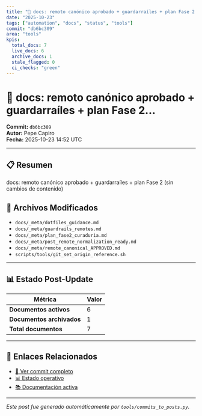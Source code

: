 ```yaml
---
title: "🔧 docs: remoto canónico aprobado + guardarraíles + plan Fase 2..."
date: "2025-10-23"
tags: ["automation", "docs", "status", "tools"]
commit: "db6bc309"
area: "tools"
kpis:
  total_docs: 7
  live_docs: 6
  archive_docs: 1
  stale_flagged: 0
  ci_checks: "green"
---
```


# 🔧 docs: remoto canónico aprobado + guardarraíles + plan Fase 2...

**Commit:** `db6bc309`  
**Autor:** Pepe Capiro  
**Fecha:** 2025-10-23 14:52 UTC

---

## 📋 Resumen

docs: remoto canónico aprobado + guardarraíles + plan Fase 2 (sin cambios de contenido)

## 📂 Archivos Modificados

- `docs/_meta/dotfiles_guidance.md`
- `docs/_meta/guardrails_remotes.md`
- `docs/_meta/plan_fase2_curaduria.md`
- `docs/_meta/post_remote_normalization_ready.md`
- `docs/_meta/remote_canonical_APPROVED.md`
- `scripts/tools/git_set_origin_reference.sh`

---

## 📊 Estado Post-Update

| Métrica | Valor |
|---------|-------|
| **Documentos activos** | 6 |
| **Documentos archivados** | 1 |
| **Total documentos** | 7 |

---

## 🔗 Enlaces Relacionados

- [📁 Ver commit completo](https://github.com/ppkapiro/runart-foundry/commit/db6bc3096f3193d4a1566476911b33d1b0cd6b01)
- [📊 Estado operativo](/status/)
- [📚 Documentación activa](/docs/live/)

---

_Este post fue generado automáticamente por `tools/commits_to_posts.py`._
